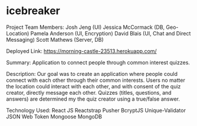 # icebreaker

Project Team Members:
Josh Jeng (UI)
Jessica McCormack (DB, Geo-Location)
Pamela Anderson (UI, Encryption)
David Blais (UI, Chat and Direct Messaging)
Scott Mathews (Server, DB)

Deployed Link:
https://morning-castle-23513.herokuapp.com/

Summary:
Application to connect people through common interest quizzes.

Description: Our goal was to create an application where people could connect with each other through their common interests. Users no matter the location could interact with each other, and with consent of the quiz creator, directly message each other. Quizzes (titles, questions, and answers) are determined my the quiz creator using a true/false answer. 

Technology Used:
React JS
Reactstrap
Pusher
BcryptJS
Unique-Validator
JSON Web Token
Mongoose
MongoDB

